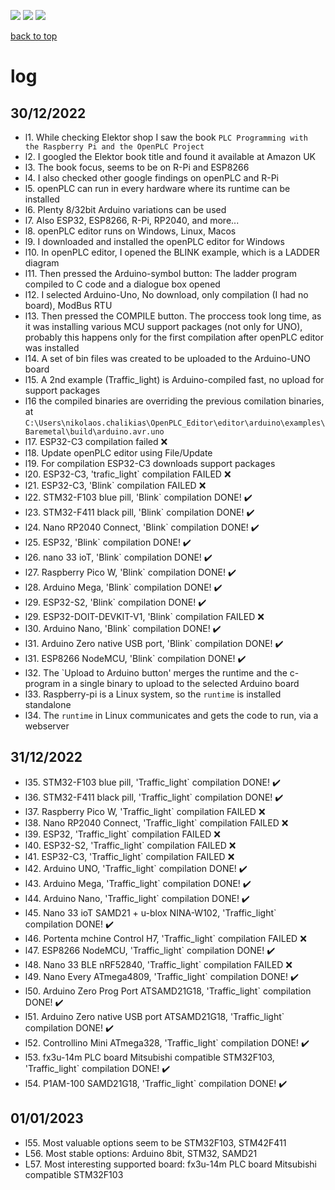 [![](https://img.shields.io/badge/organization-The--101--project-blue.svg)](https://github.com/The-101-project) 
[![](https://img.shields.io/badge/remote-openPLC__review-green.svg)](https://github.com/The-101-project/openPLC_review) 
[![](https://img.shields.io/badge/local-F:\prj__soft\openPLC__review-orange.svg)]()

[back to top](README.md)


# log


## 30/12/2022

* l1. While checking Elektor shop I saw the book `PLC Programming with the Raspberry Pi and the OpenPLC Project`
* l2. I googled the Elektor book title and found it available at Amazon UK
* l3. The book focus, seems to be on R-Pi and ESP8266
* l4. I also checked other google findings on openPLC and R-Pi
* l5. openPLC can run in every hardware where its runtime can be installed
* l6. Plenty 8/32bit Arduino variations can be used
* l7. Also ESP32, ESP8266, R-Pi, RP2040, and more...
* l8. openPLC editor runs on Windows, Linux, Macos
* l9. I downloaded and installed the openPLC editor for Windows
* l10. In openPLC editor, I opened the BLINK example, which is a LADDER diagram
* l11. Then pressed the Arduino-symbol button: The ladder program compiled to C code and a dialogue box opened
* l12. I selected Arduino-Uno, No download, only compilation (I had no board), ModBus RTU
* l13. Then pressed the COMPILE button. The proccess took long time, as it was installing various MCU support packages (not only for UNO), probably this happens only for the first compilation after openPLC editor was installed
* l14. A set of bin files was created to be uploaded to the Arduino-UNO board
* l15. A 2nd example (Traffic_light) is Arduino-compiled fast, no upload for support packages
* l16 the compiled binaries are overriding the previous comilation binaries, at `C:\Users\nikolaos.chalikias\OpenPLC_Editor\editor\arduino\examples\Baremetal\build\arduino.avr.uno`
* l17. ESP32-C3 compilation failed :x:
* l18. Update openPLC editor using File/Update
* l19. For compilation ESP32-C3 downloads support packages
* l20. ESP32-C3, 'trafic_light` compilation FAILED :x:
* l21. ESP32-C3, 'Blink` compilation FAILED :x:
* l22. STM32-F103 blue pill, 'Blink` compilation DONE! :heavy_check_mark:
* l23. STM32-F411 black pill, 'Blink` compilation DONE! :heavy_check_mark:
* l24. Nano RP2040 Connect, 'Blink` compilation DONE! :heavy_check_mark:
* l25. ESP32, 'Blink` compilation DONE! :heavy_check_mark:
* l26. nano 33 ioT, 'Blink` compilation DONE! :heavy_check_mark:
* l27. Raspberry Pico W, 'Blink` compilation DONE! :heavy_check_mark:
* l28. Arduino Mega, 'Blink` compilation DONE! :heavy_check_mark:
* l29. ESP32-S2, 'Blink` compilation DONE! :heavy_check_mark:
* l29. ESP32-DOIT-DEVKIT-V1, 'Blink` compilation FAILED :x:
* l30. Arduino Nano, 'Blink` compilation DONE! :heavy_check_mark:
* l31. Arduino Zero native USB port, 'Blink` compilation DONE! :heavy_check_mark:
* l31. ESP8266 NodeMCU, 'Blink` compilation DONE! :heavy_check_mark:
* l32. The `Upload to Arduino button' merges the runtime and the c-program in a single binary to upload to the selected Arduino board
* l33. Raspberry-pi is a Linux system, so the `runtime` is installed standalone
* l34. The `runtime` in Linux communicates and gets the code to run, via a webserver

## 31/12/2022

* l35. STM32-F103 blue pill, 'Traffic_light` compilation DONE! :heavy_check_mark:
* l36. STM32-F411 black pill, 'Traffic_light` compilation DONE! :heavy_check_mark:
* l37. Raspberry Pico W, 'Traffic_light` compilation  FAILED :x:
* l38. Nano RP2040 Connect, 'Traffic_light` compilation  FAILED :x:
* l39. ESP32, 'Traffic_light` compilation  FAILED :x: 
* l40. ESP32-S2, 'Traffic_light` compilation  FAILED :x:  
* l41. ESP32-C3, 'Traffic_light` compilation  FAILED :x: 
* l42. Arduino UNO, 'Traffic_light` compilation DONE! :heavy_check_mark:   
* l43. Arduino Mega, 'Traffic_light` compilation DONE! :heavy_check_mark:  
* l44. Arduino Nano, 'Traffic_light` compilation DONE! :heavy_check_mark:  
* l45. Nano 33 ioT SAMD21 + u-blox NINA-W102, 'Traffic_light` compilation DONE! :heavy_check_mark:  
* l46. Portenta mchine Control H7, 'Traffic_light` compilation FAILED :x:  
* l47. ESP8266 NodeMCU, 'Traffic_light` compilation DONE! :heavy_check_mark: 
* l48. Nano 33 BLE nRF52840, 'Traffic_light` compilation  FAILED :x:  
* l49. Nano  Every ATmega4809, 'Traffic_light` compilation  DONE! :heavy_check_mark: 
* l50. Arduino Zero Prog Port ATSAMD21G18, 'Traffic_light` compilation  DONE! :heavy_check_mark:
* l51. Arduino Zero native USB port ATSAMD21G18, 'Traffic_light` compilation  DONE! :heavy_check_mark:
* l52. Controllino Mini ATmega328, 'Traffic_light` compilation  DONE! :heavy_check_mark:
* l53. fx3u-14m PLC board Mitsubishi compatible STM32F103, 'Traffic_light` compilation  DONE! :heavy_check_mark:
* l54. P1AM-100 SAMD21G18, 'Traffic_light` compilation  DONE! :heavy_check_mark:



## 01/01/2023
* l55. Most valuable options seem to be STM32F103, STM42F411
* L56. Most stable options: Arduino 8bit, STM32, SAMD21
* L57. Most interesting supported board: fx3u-14m PLC board Mitsubishi compatible STM32F103
